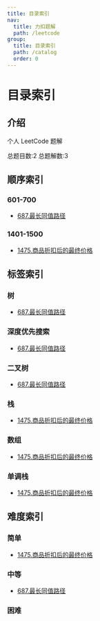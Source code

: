 ```yaml
---
title: 目录索引
nav:
  title: 力扣题解
  path: /leetcode
group:
  title: 目录索引
  path: /catalog
  order: 0
---
```


# 目录索引
## 介绍
个人 LeetCode 题解


总题目数:2
总题解数:3

  ## 顺序索引
### 601-700
- [687.最长同值路径](601-700/687)
### 1401-1500
- [1475.商品折扣后的最终价格](1401-1500/1475)
## 标签索引
### 树
- [687.最长同值路径](601-700/687)
### 深度优先搜索
- [687.最长同值路径](601-700/687)
### 二叉树
- [687.最长同值路径](601-700/687)
### 栈
- [1475.商品折扣后的最终价格](1401-1500/1475)
### 数组
- [1475.商品折扣后的最终价格](1401-1500/1475)
### 单调栈
- [1475.商品折扣后的最终价格](1401-1500/1475)
## 难度索引
### 简单
- [1475.商品折扣后的最终价格](1401-1500/1475)
### 中等
- [687.最长同值路径](601-700/687)
### 困难

